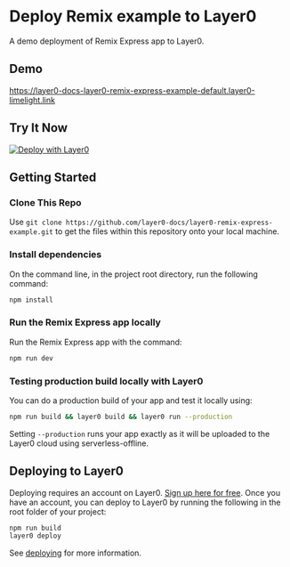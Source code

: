 # Deploy Remix example to Layer0

A demo deployment of Remix Express app to Layer0.

## Demo

https://layer0-docs-layer0-remix-express-example-default.layer0-limelight.link

## Try It Now

[![Deploy with Layer0](https://docs.layer0.co/button.svg)](https://app.layer0.co/deploy?repo=https://github.com/layer0-docs/layer0-remix-express-example)

## Getting Started

### Clone This Repo

Use `git clone https://github.com/layer0-docs/layer0-remix-express-example.git` to get the files within this repository onto your local machine.

### Install dependencies

On the command line, in the project root directory, run the following command:

```bash
npm install
```

### Run the Remix Express app locally

Run the Remix Express app with the command:

```bash
npm run dev
```

### Testing production build locally with Layer0

You can do a production build of your app and test it locally using:

```bash
npm run build && layer0 build && layer0 run --production
```

Setting `--production` runs your app exactly as it will be uploaded to the Layer0 cloud using serverless-offline.

## Deploying to Layer0

Deploying requires an account on Layer0. [Sign up here for free](https://app.layer0.co/signup). Once you have an account, you can deploy to Layer0 by running the following in the root folder of your project:

```bash
npm run build
layer0 deploy
```

See [deploying](https://docs.layer0.co/guides/deploying) for more information.

